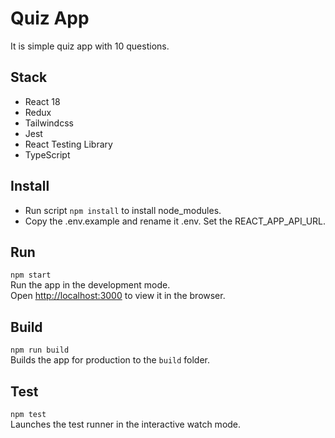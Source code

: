 # Quiz App

It is simple quiz app with 10 questions.

## Stack

- React 18
- Redux
- Tailwindcss
- Jest
- React Testing Library
- TypeScript

## Install

- Run script `npm install` to install node_modules.
- Copy the .env.example and rename it .env. Set the REACT_APP_API_URL.

## Run

`npm start`\
Run the app in the development mode.\
Open [http://localhost:3000](http://localhost:3000) to view it in the browser.

## Build

`npm run build`\
Builds the app for production to the `build` folder.

## Test

`npm test`\
Launches the test runner in the interactive watch mode.

